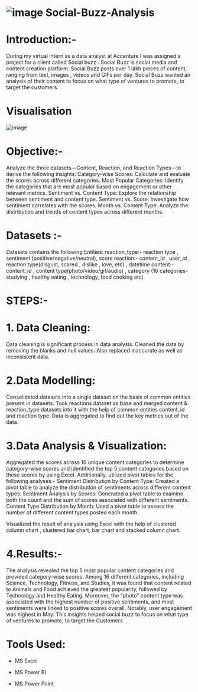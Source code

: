 # ![image](https://github.com/user-attachments/assets/9260af85-5d8b-4495-882f-ea2ee63bb709) Social-Buzz-Analysis

# Introduction:-
During my virtual intern as a data analyst at Accenture I was assigned a project for a client called Social buzz . Social Buzz is social media and content creation platform. Social Buzz posts over 1 lakh pieces of content, ranging from text, images , videos and GIFs per day. Social Buzz wanted an analysis of their content to focus on what type of ventures to promote, to target the customers.

# Visualisation
![image](https://github.com/user-attachments/assets/2bd305b1-38d7-4d15-bcbe-39852e634bd5)

# Objective:-
Analyze the three datasets—Content, Reaction, and Reaction Types—to derive the following insights:
Category-wise Scores: Calculate and evaluate the scores across different categories.
Most Popular Categories: Identify the categories that are most popular based on engagement or other relevant metrics.
Sentiment vs. Content Type: Explore the relationship between sentiment and content type.
Sentiment vs. Score: Investigate how sentiment correlates with the scores.
Month vs. Content Type: Analyze the distribution and trends of content types across different months.

# Datasets :- 
Datasets contains the following Entities:
reaction_type:- reaction type , sentiment (positive/negative/neutral), score
reaction:- content_id , user_id , reaction type(disgust, scared , dislike , love, etc) , datetime 
content:- content_id , content type(photo/video/gif/audio) , category (16 categories- studying , healthy eating , technology, food cooking etc)

# STEPS:-
# 1. Data Cleaning:
Data cleaning is significant process in data analysis. Cleaned the data by removing the blanks and null values. Also replaced inaccurate as well as inconsistent data.

# 2.Data Modelling:
Consolidated datasets into a single dataset on the basis of common entities present in datasets. Took reactions dataset as base and merged content & reaction_type datasets into it with the help of common entities content_id and reaction type. Data is aggregated to find out the key metrics out of the data.

# 3.Data Analysis & Visualization:
Aggregated the scores across 16 unique content categories to determine category-wise scores and identified the top 5 content categories based on these scores by using Excel. 
Additionally, utilized pivot tables for the following analyses:-
Sentiment Distribution by Content Type: Created a pivot table to analyze the distribution of sentiments across different content types.
Sentiment Analysis by Scores: Generated a pivot table to examine both the count and the sum of scores associated with different sentiments.
Content Type Distribution by Month: Used a pivot table to assess the number of different content types posted each month.

Visualized the result of analysis using Excel with the help of clustered column chart , clustered bar chart, bar chart and stacked column chart.

# 4.Results:-
The analysis revealed the top 5 most popular content categories and provided category-wise scores. Among 16 different categories, including Science, Technology, Fitness, and Studies, it was found that content related to Animals and Food achieved the greatest popularity, followed by Technology and Healthy Eating.
Moreover, the "photo" content type was associated with the highest number of positive sentiments, and most sentiments were linked to positive scores overall. Notably, user engagement was highest in May.
This insights helped social buzz to focus on what type of ventures to promote, to target the Customers

# Tools Used:
* MS Excel
+ MS Power BI
- MS Power Point
